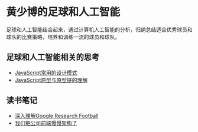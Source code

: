# 黄少博的足球和人工智能
足球和人工智能结合起来，通过计算机人工智能的分析，归纳总结适合优秀球员和球队的比赛策略，培养和训练一流的球员和球队。

## 足球和人工智能相关的思考

* [JavaScript常用的设计模式](https://github.com/yacan8/blog/issues/3)
* [JavaScript原型与原型链的理解](https://github.com/yacan8/blog/issues/4)


## 读书笔记

* [深入理解Google Research Football](https://github.com/Jackgzhuang/blog/issues/1)
* [我们把公司前端慢慢架构了](https://github.com/yacan8/blog/issues/34)

